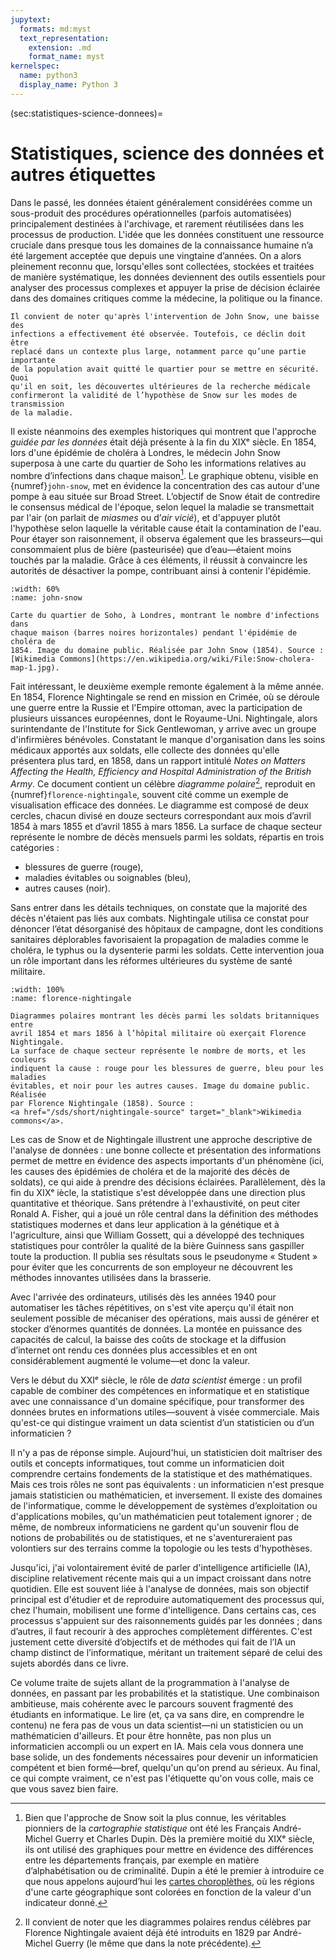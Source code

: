```yaml
---
jupytext:
  formats: md:myst
  text_representation:
    extension: .md
    format_name: myst
kernelspec:
  name: python3
  display_name: Python 3
---
```


(sec:statistiques-science-donnees)=
# Statistiques, science des données et autres étiquettes

Dans le passé, les données étaient généralement considérées comme un
sous-produit des procédures opérationnelles (parfois automatisées)
principalement destinées à l'archivage, et rarement réutilisées dans les
processus de production. L'idée que les données constituent une ressource
cruciale dans presque tous les domaines de la connaissance humaine n’a été
largement acceptée que depuis une vingtaine d’années. On a alors pleinement
reconnu que, lorsqu'elles sont collectées, stockées et traitées de manière
systématique, les données deviennent des outils essentiels pour analyser des
processus complexes et appuyer la prise de décision éclairée dans des domaines
critiques comme la médecine, la politique ou la finance.

```{margin}
Il convient de noter qu'après l'intervention de John Snow, une baisse des
infections a effectivement été observée. Toutefois, ce déclin doit être
replacé dans un contexte plus large, notamment parce qu’une partie importante
de la population avait quitté le quartier pour se mettre en sécurité. Quoi
qu'il en soit, les découvertes ultérieures de la recherche médicale
confirmeront la validité de l’hypothèse de Snow sur les modes de transmission
de la maladie.
```

Il existe néanmoins des exemples historiques qui montrent que l'approche
_guidée par les données_ était déjà présente à la fin du XIXᵉ siècle. En 1854,
lors d'une épidémie de choléra à Londres, le médecin John Snow superposa à une
carte du quartier de Soho les informations relatives au nombre d’infections
dans chaque maison[^cartografie]. Le graphique obtenu, visible en
{numref}`john-snow`, met en évidence la concentration des cas autour d'une
pompe à eau située sur Broad Street. L’objectif de Snow était de contredire le
consensus médical de l'époque, selon lequel la maladie se transmettait par
l'air (on parlait de _miasmes_ ou d’_air vicié_), et d'appuyer plutôt
l'hypothèse selon laquelle la véritable cause était la contamination de l'eau.
Pour étayer son raisonnement, il observa également que les brasseurs&mdash;qui
consommaient plus de bière (pasteurisée) que d’eau&mdash;étaient moins touchés
par la maladie. Grâce à ces éléments, il réussit à convaincre les autorités de
désactiver la pompe, contribuant ainsi à contenir l'épidémie.

```{figure} https://upload.wikimedia.org/wikipedia/commons/archive/2/27/20201116211939%21Snow-cholera-map-1.jpg
:width: 60%
:name: john-snow

Carte du quartier de Soho, à Londres, montrant le nombre d'infections dans
chaque maison (barres noires horizontales) pendant l'épidémie de choléra de
1854. Image du domaine public. Réalisée par John Snow (1854). Source :
[Wikimedia Commons](https://en.wikipedia.org/wiki/File:Snow-cholera-map-1.jpg).
```

Fait intéressant, le deuxième exemple remonte également à la même année. En
1854, Florence Nightingale se rend en mission en Crimée, où se déroule une
guerre entre la Russie et l'Empire ottoman, avec la participation de plusieurs 
uissances européennes, dont le Royaume-Uni. Nightingale, alors surintendante de
l'Institute for Sick Gentlewoman, y arrive avec un groupe d'infirmières
bénévoles. Constatant le manque d'organisation dans les soins médicaux apportés
aux soldats, elle collecte des données qu'elle présentera plus tard, en 1858,
dans un rapport intitulé _Notes on Matters Affecting the Health, Efficiency and
Hospital Administration of the British Army_. Ce document contient un célèbre
_diagramme polaire_[^polaire], reproduit en {numref}`florence-nightingale`,
souvent cité comme un exemple de visualisation efficace des données. Le
diagramme est composé de deux cercles, chacun divisé en douze secteurs
correspondant aux mois d’avril 1854 à mars 1855 et d’avril 1855 à mars 1856. La
surface de chaque secteur représente le nombre de décès mensuels parmi les
soldats, répartis en trois catégories :

- blessures de guerre (rouge),
- maladies évitables ou soignables (bleu),
- autres causes (noir).

Sans entrer dans les détails techniques, on constate que la majorité des décès
n'étaient pas liés aux combats. Nightingale utilisa ce constat pour dénoncer
l’état désorganisé des hôpitaux de campagne, dont les conditions sanitaires
déplorables favorisaient la propagation de maladies comme le choléra, le typhus
ou la dysenterie parmi les soldats. Cette intervention joua un rôle important
dans les réformes ultérieures du système de santé militaire.

```{figure} https://upload.wikimedia.org/wikipedia/commons/archive/1/17/20201105141904%21Nightingale-mortality.jpg
:width: 100%
:name: florence-nightingale

Diagrammes polaires montrant les décès parmi les soldats britanniques entre
avril 1854 et mars 1856 à l’hôpital militaire où exerçait Florence Nightingale.
La surface de chaque secteur représente le nombre de morts, et les couleurs
indiquent la cause : rouge pour les blessures de guerre, bleu pour les maladies
évitables, et noir pour les autres causes. Image du domaine public. Réalisée
par Florence Nightingale (1858). Source :
<a href="/sds/short/nightingale-source" target="_blank">Wikimedia commons</a>.
```

Les cas de Snow et de Nightingale illustrent une approche descriptive de
l'analyse de données : une bonne collecte et présentation des informations
permet de mettre en évidence des aspects importants d'un phénomène (ici, les
causes des épidémies de choléra et de la majorité des décès de soldats), ce qui
aide à prendre des décisions éclairées. Parallèlement, dès la fin du XIXᵉ 
iècle, la statistique s'est développée dans une direction plus quantitative et
théorique. Sans prétendre à l'exhaustivité, on peut citer Ronald A. Fisher, qui
a joué un rôle central dans la définition des méthodes statistiques modernes et
dans leur application à la génétique et à l'agriculture, ainsi que William
Gossett, qui a développé des techniques statistiques pour contrôler la qualité
de la bière Guinness sans gaspiller toute la production. Il publia ses
résultats sous le pseudonyme « Student » pour éviter que les concurrents de son
employeur ne découvrent les méthodes innovantes utilisées dans la brasserie.

Avec l'arrivée des ordinateurs, utilisés dès les années 1940 pour automatiser
les tâches répétitives, on s'est vite aperçu qu'il était non seulement possible
de mécaniser des opérations, mais aussi de générer et stocker d’énormes
quantités de données. La montée en puissance des capacités de calcul, la baisse
des coûts de stockage et la diffusion d’internet ont rendu ces données plus
accessibles et en ont considérablement augmenté le volume&mdash;et donc la
valeur.

Vers le début du XXIᵉ siècle, le rôle de _data scientist_ émerge : un profil
capable de combiner des compétences en informatique et en statistique avec une
connaissance d'un domaine spécifique, pour transformer des données brutes en
informations utiles&mdash;souvent à visée commerciale. Mais qu'est-ce qui
distingue vraiment un data scientist d’un statisticien ou d’un informaticien ?

Il n'y a pas de réponse simple. Aujourd'hui, un statisticien doit maîtriser des
outils et concepts informatiques, tout comme un informaticien doit comprendre
certains fondements de la statistique et des mathématiques. Mais ces trois
rôles ne sont pas équivalents : un informaticien n'est presque jamais
statisticien ou mathématicien, et inversement. Il existe des domaines de
l'informatique, comme le développement de systèmes d’exploitation ou
d'applications mobiles, qu'un mathématicien peut totalement ignorer ; de même,
de nombreux informaticiens ne gardent qu'un souvenir flou de notions de
probabilités ou de statistiques, et ne s'aventureraient pas volontiers sur des
terrains comme la topologie ou les tests d'hypothèses.

Jusqu'ici, j'ai volontairement évité de parler d'intelligence artificielle
(IA), discipline relativement récente mais qui a un impact croissant dans
notre quotidien. Elle est souvent liée à l'analyse de données, mais son
objectif principal est d'étudier et de reproduire automatiquement des processus
qui, chez l'humain, mobilisent une forme d'intelligence. Dans certains cas, ces
processus s'appuient sur des raisonnements guidés par les données ; dans
d’autres, il faut recourir à des approches complètement différentes. C'est
justement cette diversité d’objectifs et de méthodes qui fait de l’IA un champ
distinct de l’informatique, méritant un traitement séparé de celui des sujets
abordés dans ce livre.

Ce volume traite de sujets allant de la programmation à l'analyse de données,
en passant par les probabilités et la statistique. Une combinaison ambitieuse,
mais cohérente avec le parcours souvent fragmenté des étudiants en
informatique. Le lire (et, ça va sans dire, en comprendre le contenu) ne fera
pas de vous un data scientist&mdash;ni un statisticien ou un mathématicien
d'ailleurs. Et pour être honnête, pas non plus un informaticien accompli ou un
expert en IA. Mais cela vous donnera une base solide, un des fondements
nécessaires pour devenir un informaticien compétent et bien formé&mdash;bref,
quelqu'un qu'on prend au sérieux. Au final, ce qui compte vraiment, ce n'est
pas l'étiquette qu'on vous colle, mais ce que vous savez bien faire.

[^cartografie]: Bien que l'approche de Snow soit la plus connue, les véritables
pionniers de la _cartographie statistique_ ont été les Français André-Michel
Guerry et Charles Dupin. Dès la première moitié du XIXᵉ siècle, ils ont utilisé
des graphiques pour mettre en évidence des différences entre les départements
français, par exemple en matière d’alphabétisation ou de criminalité. Dupin a
été le premier à introduire ce que nous appelons aujourd’hui les
[cartes choroplèthes](https://fr.wikipedia.org/wiki/Carte_choropl%C3%A8the), où
les régions d'une carte géographique sont colorées en fonction de la valeur
d'un indicateur donné.

[^polaire]: Il convient de noter que les diagrammes polaires rendus célèbres
par Florence Nightingale avaient déjà été introduits en 1829 par André-Michel
Guerry (le même que dans la note précédente).
